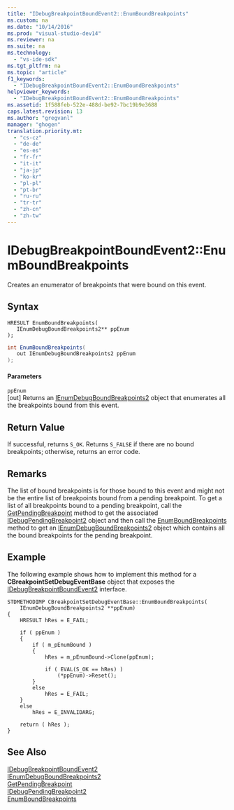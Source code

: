 ```yaml
---
title: "IDebugBreakpointBoundEvent2::EnumBoundBreakpoints"
ms.custom: na
ms.date: "10/14/2016"
ms.prod: "visual-studio-dev14"
ms.reviewer: na
ms.suite: na
ms.technology: 
  - "vs-ide-sdk"
ms.tgt_pltfrm: na
ms.topic: "article"
f1_keywords: 
  - "IDebugBreakpointBoundEvent2::EnumBoundBreakpoints"
helpviewer_keywords: 
  - "IDebugBreakpointBoundEvent2::EnumBoundBreakpoints"
ms.assetid: 1f588feb-522e-488d-be92-7bc19b9e3688
caps.latest.revision: 13
ms.author: "gregvanl"
manager: "ghogen"
translation.priority.mt: 
  - "cs-cz"
  - "de-de"
  - "es-es"
  - "fr-fr"
  - "it-it"
  - "ja-jp"
  - "ko-kr"
  - "pl-pl"
  - "pt-br"
  - "ru-ru"
  - "tr-tr"
  - "zh-cn"
  - "zh-tw"
---
```

# IDebugBreakpointBoundEvent2::EnumBoundBreakpoints
Creates an enumerator of breakpoints that were bound on this event.  
  
## Syntax  
  
```cpp#  
HRESULT EnumBoundBreakpoints(   
   IEnumDebugBoundBreakpoints2** ppEnum  
);  
```  
  
```c#  
int EnumBoundBreakpoints(   
   out IEnumDebugBoundBreakpoints2 ppEnum  
);  
```  
  
#### Parameters  
 `ppEnum`  
 [out] Returns an [IEnumDebugBoundBreakpoints2](../extensibility/ienumdebugboundbreakpoints2.md) object that enumerates all the breakpoints bound from this event.  
  
## Return Value  
 If successful, returns `S_OK`. Returns `S_FALSE` if there are no bound breakpoints; otherwise, returns an error code.  
  
## Remarks  
 The list of bound breakpoints is for those bound to this event and might not be the entire list of breakpoints bound from a pending breakpoint. To get a list of all breakpoints bound to a pending breakpoint, call the [GetPendingBreakpoint](../extensibility/idebugbreakpointboundevent2--getpendingbreakpoint.md) method to get the associated [IDebugPendingBreakpoint2](../extensibility/idebugpendingbreakpoint2.md) object and then call the [EnumBoundBreakpoints](../extensibility/idebugpendingbreakpoint2--enumboundbreakpoints.md) method to get an [IEnumDebugBoundBreakpoints2](../extensibility/ienumdebugboundbreakpoints2.md) object which contains all the bound breakpoints for the pending breakpoint.  
  
## Example  
 The following example shows how to implement this method for a **CBreakpointSetDebugEventBase** object that exposes the [IDebugBreakpointBoundEvent2](../extensibility/idebugbreakpointboundevent2.md) interface.  
  
```cpp#  
STDMETHODIMP CBreakpointSetDebugEventBase::EnumBoundBreakpoints(  
    IEnumDebugBoundBreakpoints2 **ppEnum)  
{  
    HRESULT hRes = E_FAIL;  
  
    if ( ppEnum )  
    {  
        if ( m_pEnumBound )  
        {  
            hRes = m_pEnumBound->Clone(ppEnum);  
  
            if ( EVAL(S_OK == hRes) )  
                (*ppEnum)->Reset();  
        }  
        else  
            hRes = E_FAIL;  
    }  
    else  
        hRes = E_INVALIDARG;  
  
    return ( hRes );  
}  
```  
  
## See Also  
 [IDebugBreakpointBoundEvent2](../extensibility/idebugbreakpointboundevent2.md)   
 [IEnumDebugBoundBreakpoints2](../extensibility/ienumdebugboundbreakpoints2.md)   
 [GetPendingBreakpoint](../extensibility/idebugbreakpointboundevent2--getpendingbreakpoint.md)   
 [IDebugPendingBreakpoint2](../extensibility/idebugpendingbreakpoint2.md)   
 [EnumBoundBreakpoints](../extensibility/idebugpendingbreakpoint2--enumboundbreakpoints.md)
